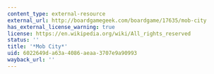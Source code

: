 ```yaml
---
content_type: external-resource
external_url: http://boardgamegeek.com/boardgame/17635/mob-city
has_external_license_warning: true
license: https://en.wikipedia.org/wiki/All_rights_reserved
status: ''
title: '*Mob City*'
uid: 6022649d-a63a-4086-aeaa-3707e9a90993
wayback_url: ''
---
```

